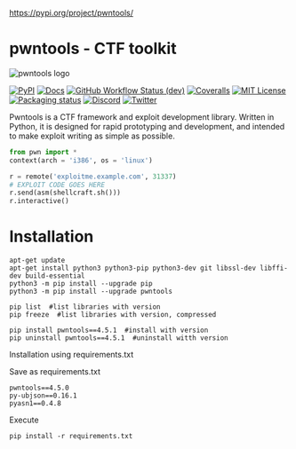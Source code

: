 
https://pypi.org/project/pwntools/

# pwntools - CTF toolkit

![pwntools logo](https://pypi-camo.freetls.fastly.net/16d82a21c9635a10273ddd2595958d6c66216963/68747470733a2f2f6769746875622e636f6d2f47616c6c6f70736c65642f70776e746f6f6c732f626c6f622f737461626c652f646f63732f736f757263652f6c6f676f2e706e673f7261773d74727565)

[![PyPI](https://pypi-camo.freetls.fastly.net/e8124e6c8cf469c550812ca2613d24b035e13579/68747470733a2f2f696d672e736869656c64732e696f2f707970692f762f70776e746f6f6c733f7374796c653d666c6174)](https://pypi.python.org/pypi/pwntools/) [![Docs](https://pypi-camo.freetls.fastly.net/ffd6d503598c70a60c2e5bb8a7b4d5c707f15908/68747470733a2f2f72656164746865646f63732e6f72672f70726f6a656374732f70776e746f6f6c732f62616467652f3f76657273696f6e3d737461626c65)](https://docs.pwntools.com/) [![GitHub Workflow Status (dev)](https://pypi-camo.freetls.fastly.net/f0f758aa4e55b427b9ae4c13cf05c3cd5292fa2e/68747470733a2f2f696d672e736869656c64732e696f2f6769746875622f616374696f6e732f776f726b666c6f772f7374617475732f47616c6c6f70736c65642f70776e746f6f6c732f63692e796d6c3f6272616e63683d646576266c6f676f3d476974487562)](https://github.com/Gallopsled/pwntools/actions/workflows/ci.yml?query=branch%3Adev) [![Coveralls](https://pypi-camo.freetls.fastly.net/6e32669623a627f61612534d6c963119a61d0d4f/68747470733a2f2f696d672e736869656c64732e696f2f636f766572616c6c732f6769746875622f47616c6c6f70736c65642f70776e746f6f6c732f6465763f6c6f676f3d636f766572616c6c73)](https://coveralls.io/github/Gallopsled/pwntools?branch=dev) [![MIT License](https://pypi-camo.freetls.fastly.net/9e5be039daf9eba6b6bc47b88defd227ac24d66b/68747470733a2f2f696d672e736869656c64732e696f2f62616467652f6c6963656e73652d4d49542d626c75652e7376673f7374796c653d666c6174)](http://choosealicense.com/licenses/mit/) [![Packaging status](https://pypi-camo.freetls.fastly.net/c2a1fed1987d85d8b1f290727684d8b9f3ec9fc1/68747470733a2f2f696d672e736869656c64732e696f2f7265706f6c6f67792f7265706f7369746f726965732f707974686f6e3a70776e746f6f6c73)](https://repology.org/project/python:pwntools/versions) [![Discord](https://pypi-camo.freetls.fastly.net/5f215c3baec2037f46036776677bdc05c193b273/68747470733a2f2f696d672e736869656c64732e696f2f646973636f72642f3830393539303238353638373938303035323f6c6162656c3d446973636f7264267374796c653d706c6173746963)](https://discord.gg/96VA2zvjCB) [![Twitter](https://pypi-camo.freetls.fastly.net/da582a306681716cb9d35c2ac6479f02ce13baad/68747470733a2f2f696d672e736869656c64732e696f2f747769747465722f666f6c6c6f772f50776e746f6f6c73)](https://twitter.com/pwntools)

Pwntools is a CTF framework and exploit development library. Written in Python, it is designed for rapid prototyping and development, and intended to make exploit writing as simple as possible.

```python
from pwn import *
context(arch = 'i386', os = 'linux')

r = remote('exploitme.example.com', 31337)
# EXPLOIT CODE GOES HERE
r.send(asm(shellcraft.sh()))
r.interactive()
```


# Installation

```shell
apt-get update
apt-get install python3 python3-pip python3-dev git libssl-dev libffi-dev build-essential
python3 -m pip install --upgrade pip
python3 -m pip install --upgrade pwntools
```


```shell
pip list  #list libraries with version
pip freeze  #list libraries with version, compressed
```


```shell
pip install pwntools==4.5.1  #install with version
pip uninstall pwntools==4.5.1  #uninstall witth version
```


Installation using requirements.txt

Save as requirements.txt
```shell
pwntools==4.5.0
py-ubjson==0.16.1
pyasn1==0.4.8
```

Execute
```shell
pip install -r requirements.txt
```
